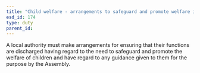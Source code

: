 ```yaml
---
title: "Child welfare - arrangements to safeguard and promote welfare in Wales"
esd_id: 174
type: duty
parent_id:  
---
```


A local authority must make arrangements for ensuring that their functions are discharged having regard to the need to safeguard and promote the welfare of children and have regard to any guidance given to them for the purpose by the Assembly.

